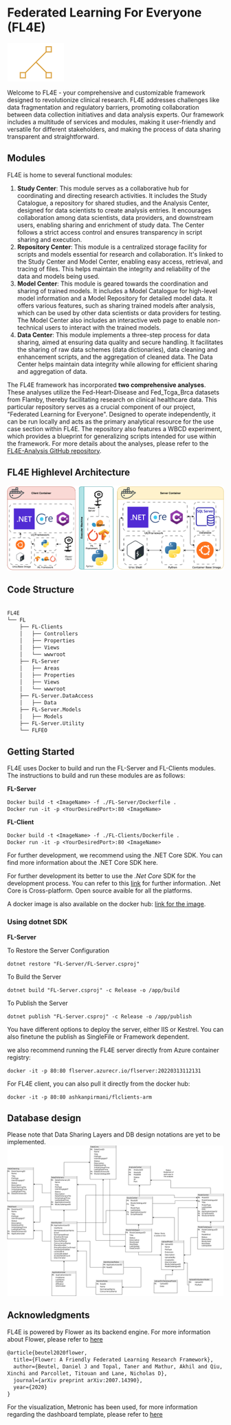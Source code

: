 
<h1>Federated Learning For Everyone (FL4E) </h1>

<img src="/FL/FL4E.png" >

Welcome to FL4E - your comprehensive and customizable framework designed to revolutionize clinical research. FL4E addresses challenges like data fragmentation and regulatory barriers, promoting collaboration between data collection initiatives and data analysis experts. Our framework includes a multitude of services and modules, making it user-friendly and versatile for different stakeholders, and making the process of data sharing transparent and straightforward.

## Modules

FL4E is home to several functional modules:


1. **Study Center**: This module serves as a collaborative hub for coordinating and directing research activities. It includes the Study Catalogue, a repository for shared studies, and the Analysis Center, designed for data scientists to create analysis entries. It encourages collaboration among data scientists, data providers, and downstream users, enabling sharing and enrichment of study data. The Center follows a strict access control and ensures transparency in script sharing and execution.
2. **Repository Center**: This module is a centralized storage facility for scripts and models essential for research and collaboration. It's linked to the Study Center and Model Center, enabling easy access, retrieval, and tracing of files. This helps maintain the integrity and reliability of the data and models being used. 
3. **Model Center**: This module is geared towards the coordination and sharing of trained models. It includes a Model Catalogue for high-level model information and a Model Repository for detailed model data. It offers various features, such as sharing trained models after analysis, which can be used by other data scientists or data providers for testing. The Model Center also includes an interactive web page to enable non-technical users to interact with the trained models.
4. **Data Center**: This module implements a three-step process for data sharing, aimed at ensuring data quality and secure handling. It facilitates the sharing of raw data schemes (data dictionaries), data cleaning and enhancement scripts, and the aggregation of cleaned data. The Data Center helps maintain data integrity while allowing for efficient sharing and aggregation of data.


The FL4E framework has incorporated **two comprehensive analyses**. These analyses utilize the Fed-Heart-Disease and Fed_Tcga_Brca datasets from Flamby, thereby facilitating research on clinical healthcare data. This particular repository serves as a crucial component of our project, "Federated Learning for Everyone". Designed to operate independently, it can be run locally and acts as the primary analytical resource for the use case section within FL4E. The repository also features a WBCD experiment, which provides a blueprint for generalizing scripts intended for use within the framework.
For more details about the analyses, please refer to the [FL4E-Analysis GitHub repository](https://github.com/ashkan-pirmani/FL4E-Analysis).



## FL4E Highlevel Architecture
<img src="/FL/FL4E-architecture-2.png" >



## Code Structure

```

FL4E
└── FL
    ├── FL-Clients
    │   ├── Controllers
    │   ├── Properties
    │   ├── Views
    │   └── wwwroot
    ├── FL-Server
    │   ├── Areas
    │   ├── Properties
    │   ├── Views
    │   └── wwwroot
    ├── FL-Server.DataAccess
    │   ├── Data
    ├── FL-Server.Models
    │   ├── Models
    ├── FL-Server.Utility
    └── FLFEO

```


## Getting Started

FL4E uses Docker to build and run the FL-Server and FL-Clients modules. The instructions to build and run these modules are as follows:

**FL-Server**

```
Docker build -t <ImageName> -f ./FL-Server/Dockerfile .
Docker run -it -p <YourDesiredPort>:80 <ImageName>
```


**FL-Client**

```
Docker build -t <ImageName> -f ./FL-Clients/Dockerfile .
Docker run -it -p <YourDesiredPort>:80 <ImageName>
```
For further development, we recommend using the .NET Core SDK. You can find more information about the .NET Core SDK here.

For further development its better to use the *.Net Core* SDK for the development process. You can refer to this [link](https://dotnet.microsoft.com/en-us/download) for further information.
 .Net Core is Cross-platform. Open source avaible for all the platforms.
 

A docker image is also available on the docker hub: [link for the image]([https://dotnet.microsoft.com/en-us/download](https://hub.docker.com/r/ashkanpirmani/flclients-arm)).
 
 <h3>Using dotnet SDK</h3>
  
 **FL-Server**

 
  To Restore the Server Configuration 
  ```
  dotnet restore "FL-Server/FL-Server.csproj"
  ```
  To Build the Server
  ```
  dotnet build "FL-Server.csproj" -c Release -o /app/build
  ```
  To Publish the Server
  ```
  dotnet publish "FL-Server.csproj" -c Release -o /app/publish
  ```
  
  You have different options to deploy the server, either IIS or Kestrel. You can also finetune the publish as SingleFile or Framework dependent.
 
 
we also recommend running the FL4E server directly from Azure container registry:
     

    docker -it -p 80:80 flserver.azurecr.io/flserver:20220313112131


For FL4E client, you can also pull it directly from the docker hub:


    docker -it -p 80:80 ashkanpirmani/flclients-arm


## Database design
Please note that Data Sharing Layers and DB design notations are yet to be implemented.
<img src="/FL/DB.png" >


## Acknowledgments

FL4E is powered by Flower as its backend engine. For more information about Flower, please refer to [here](https://flower.dev)

```
@article{beutel2020flower,
  title={Flower: A Friendly Federated Learning Research Framework},
  author={Beutel, Daniel J and Topal, Taner and Mathur, Akhil and Qiu, Xinchi and Parcollet, Titouan and Lane, Nicholas D},
  journal={arXiv preprint arXiv:2007.14390},
  year={2020}
}
```
For the visualization, Metronic has been used, for more information regarding the dashboard template, please refer to [here](https://themeforest.net/item/metronic-responsive-admin-dashboard-template)
